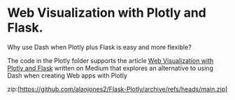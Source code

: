 # Web Visualization with Plotly and Flask.

Why use Dash when Plotly plus Flask is easy and more flexible?

The code in the Plotly folder supports the article [Web Visualization with Plotly and Flask](https://towardsdatascience.com/web-visualization-with-plotly-and-flask-3660abf9c946) written on Medium that explores an alternative to using Dash when creating Web apps with Plotly

zip:[https://github.com/alanjones2/Flask-Plotly/archive/refs/heads/main.zip]

